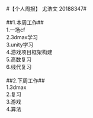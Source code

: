 #【个人周报】 尤浩文 20188347#</br>
</br>
##1.本周工作##</br>
1.一场cf</br>
2.3dmax学习</br>
3.unity学习</br>
4.游戏项目框架构建</br>
5.高数复习</br>
6.线代复习</br>
</br>
##2.下周工作##</br>
1.3dmax</br>
2.复习</br>
3.游戏</br>
4.算法</br>
